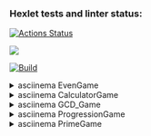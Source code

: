 ### Hexlet tests and linter status:
[![Actions Status](https://github.com/DmitryGrokh/java-project-lvl1/workflows/hexlet-check/badge.svg)](https://github.com/DmitryGrokh/java-project-lvl1/actions)

<a href="https://codeclimate.com/github/DmitryGrokh/java-project-lvl1"><img src="https://api.codeclimate.com/v1/badges/a99a88d28ad37a79dbf6/maintainability" /></a>


[![Build](https://github.com/DmitryGrokh/java-project-lvl1/actions/workflows/makefile.yml/badge.svg)](https://github.com/DmitryGrokh/java-project-lvl1/actions/workflows/makefile.yml)


<details>
	<summary>asciinema EvenGame</summary>
<a href="https://asciinema.org/a/NwpTBdPHDKKwyQ0jFa00cT5MU" target="_blank"><img src="https://asciinema.org/a/NwpTBdPHDKKwyQ0jFa00cT5MU.svg" /></a>
</details>


<details>
	<summary>asciinema CalculatorGame</summary>
<a href="https://asciinema.org/a/nWQ7dEHgbCP7bCR57UjJl68Gv" target="_blank"><img src="https://asciinema.org/a/nWQ7dEHgbCP7bCR57UjJl68Gv.svg" /></a>
</details>

<details>
	<summary>asciinema GCD_Game</summary>
<a href="https://asciinema.org/a/fl7hg6HV0xOJ6NBrsptBCmZQh" target="_blank"><img src="https://asciinema.org/a/fl7hg6HV0xOJ6NBrsptBCmZQh.svg" /></a>
</details>

<details>
	<summary>asciinema ProgressionGame</summary>
<a href="https://asciinema.org/a/fKZNEzdBVGxjgnzLKdl6ifMS3" target="_blank"><img src="https://asciinema.org/a/fKZNEzdBVGxjgnzLKdl6ifMS3.svg" /></a>
</details>

<details>
	<summary>asciinema PrimeGame</summary>
<a href="https://asciinema.org/a/c6i7sLkprDiqxzIDMvQDz6w3P" target="_blank"><img src="https://asciinema.org/a/c6i7sLkprDiqxzIDMvQDz6w3P.svg" /></a>
</details>

